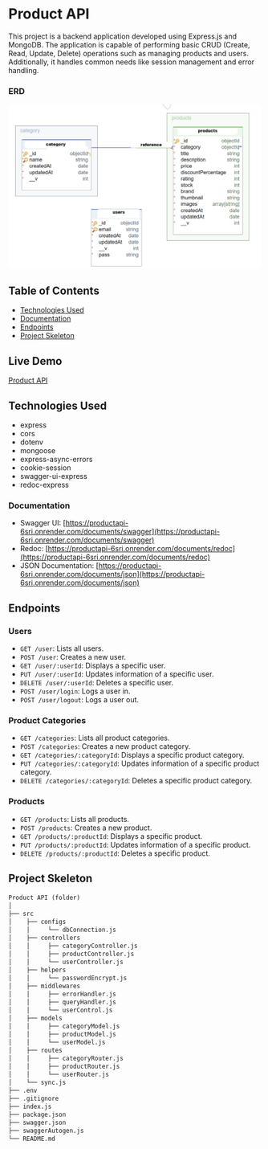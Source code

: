 # Product API

This project is a backend application developed using Express.js and MongoDB. The application is capable of performing basic CRUD (Create, Read, Update, Delete) operations such as managing products and users. Additionally, it handles common needs like session management and error handling.

### ERD

![ERD](./erd.png)

## Table of Contents

- [Technologies Used](#technologies-used)
- [Documentation](#documentation)
- [Endpoints](#endpoints)
- [Project Skeleton](#project-skeleton)

## Live Demo

[Product API](https://productapi-6sri.onrender.com/)

## Technologies Used

- express
- cors
- dotenv
- mongoose
- express-async-errors
- cookie-session
- swagger-ui-express
- redoc-express

### Documentation

- Swagger UI: [https://productapi-6sri.onrender.com/documents/swagger](https://productapi-6sri.onrender.com/documents/swagger)
- Redoc: [https://productapi-6sri.onrender.com/documents/redoc](https://productapi-6sri.onrender.com/documents/redoc)
- JSON Documentation: [https://productapi-6sri.onrender.com/documents/json](https://productapi-6sri.onrender.com/documents/json)

## Endpoints

### Users

- `GET /user`: Lists all users.
- `POST /user`: Creates a new user.
- `GET /user/:userId`: Displays a specific user.
- `PUT /user/:userId`: Updates information of a specific user.
- `DELETE /user/:userId`: Deletes a specific user.
- `POST /user/login`: Logs a user in.
- `POST /user/logout`: Logs a user out.

### Product Categories

- `GET /categories`: Lists all product categories.
- `POST /categories`: Creates a new product category.
- `GET /categories/:categoryId`: Displays a specific product category.
- `PUT /categories/:categoryId`: Updates information of a specific product category.
- `DELETE /categories/:categoryId`: Deletes a specific product category.

### Products

- `GET /products`: Lists all products.
- `POST /products`: Creates a new product.
- `GET /products/:productId`: Displays a specific product.
- `PUT /products/:productId`: Updates information of a specific product.
- `DELETE /products/:productId`: Deletes a specific product.

## Project Skeleton

```
Product API (folder) 
│
├── src
│    ├── configs
│    │     └── dbConnection.js
│    ├── controllers
│    │     ├── categoryController.js     
│    │     ├── productController.js     
│    │     └── userController.js
│    ├── helpers   
│    │     └── passwordEncrypt.js 
│    ├── middlewares 
│    │     ├── errorHandler.js 
│    │     ├── queryHandler.js   
│    │     └── userControl.js 
│    ├── models                
│    │     ├── categoryModel.js     
│    │     ├── productModel.js     
│    │     └── userModel.js
│    ├── routes                
│    │     ├── categoryRouter.js     
│    │     ├── productRouter.js     
│    │     └── userRouter.js
│    └── sync.js
├── .env
├── .gitignore
├── index.js
├── package.json
├── swagger.json
├── swaggerAutogen.js
└── README.md
```